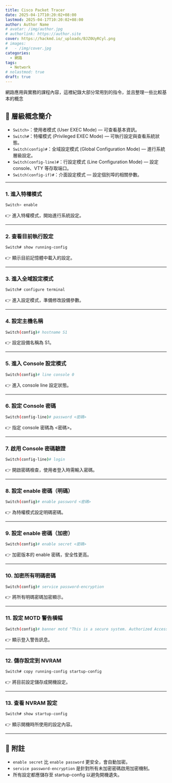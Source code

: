 ```yaml
---
title: Cisco Packet Tracer
date: 2025-04-17T10:20:02+08:00
lastmod: 2025-04-17T10:20:02+08:00
author: Author Name
# avatar: /img/author.jpg
# authorlink: https://author.site
cover: https://hackmd.io/_uploads/BJZ0UyRCyl.png
# images:
#   - /img/cover.jpg
categories:
  - 網路
tags:
  - Network
# nolastmod: true
draft: true
---
```


網路應用與實務的課程內容，這裡紀錄大部分常用到的指令，並且整理一些比較基本的概念

<!--more-->

## 🔹 層級概念簡介

- `Switch>`：使用者模式 (User EXEC Mode) — 可查看基本資訊。
- `Switch#`：特權模式 (Privileged EXEC Mode) — 可執行設定與查看系統狀態。
- `Switch(config)#`：全域設定模式 (Global Configuration Mode) — 進行系統層級設定。
- `Switch(config-line)#`：行設定模式 (Line Configuration Mode) — 設定 console、VTY 等存取端口。
- `Switch(config-if)#`：介面設定模式 — 設定個別埠的相關參數。

---

### 1. 進入特權模式

```bash
Switch> enable
```
👉 進入特權模式，開始進行系統設定。

---

### 2. 查看目前執行設定

```bash
Switch# show running-config
```
👉 顯示目前記憶體中載入的設定。

---

### 3. 進入全域設定模式

```bash
Switch# configure terminal
```
👉 進入設定模式，準備修改設備參數。

---

### 4. 設定主機名稱

```bash
Switch(config)# hostname S1
```
👉 設定設備名稱為 S1。

---

### 5. 進入 Console 設定模式

```bash
Switch(config)# line console 0
```
👉 進入 console line 設定狀態。

---

### 6. 設定 Console 密碼

```bash
Switch(config-line)# password <密碼>
```
👉 指定 console 密碼為 <密碼>。

---

### 7. 啟用 Console 密碼驗證

```bash
Switch(config-line)# login
```
👉 開啟密碼檢查，使用者登入時需輸入密碼。

---

### 8. 設定 enable 密碼（明碼）

```bash
Switch(config)# enable password <密碼>
```
👉 為特權模式設定明碼密碼。

---

### 9. 設定 enable 密碼（加密）

```bash
Switch(config)# enable secret <密碼>
```
👉 加密版本的 enable 密碼，安全性更高。

---

### 10. 加密所有明碼密碼

```bash
Switch(config)# service password-encryption
```
👉 將所有明碼密碼加密顯示。

---

### 11. 設定 MOTD 警告橫幅

```bash
Switch(config)# banner motd "This is a secure system. Authorized Access Only!"
```
👉 顯示登入警告訊息。

---

### 12. 儲存設定到 NVRAM

```bash
Switch# copy running-config startup-config
```
👉 將目前設定儲存成開機設定。

---

### 13. 查看 NVRAM 設定

```bash
Switch# show startup-config
```
👉 顯示開機時所使用的設定內容。

---

## 📌 附註

- `enable secret` 比 `enable password` 更安全，會自動加密。
- `service password-encryption` 是針對所有未加密密碼啟用加密機制。
- 所有設定都應儲存至 startup-config 以避免開機遺失。